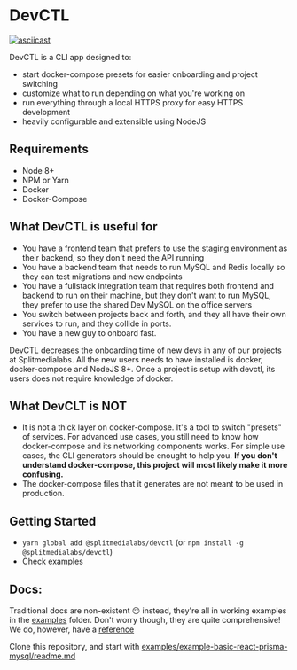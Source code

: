 # DevCTL

[![asciicast](https://asciinema.org/a/AXypjq8FmtdsmCFLWwHPoOL0f.svg)](https://asciinema.org/a/AXypjq8FmtdsmCFLWwHPoOL0f)

DevCTL is a CLI app designed to:

- start docker-compose presets for easier onboarding and project switching
- customize what to run depending on what you're working on
- run everything through a local HTTPS proxy for easy HTTPS development
- heavily configurable and extensible using NodeJS

## Requirements

- Node 8+
- NPM or Yarn
- Docker
- Docker-Compose

## What DevCTL is useful for

- You have a frontend team that prefers to use the staging environment as their backend, so they don't need the API running
- You have a backend team that needs to run MySQL and Redis locally so they can test migrations and new endpoints
- You have a fullstack integration team that requires both frontend and backend to run on their machine, but they don't want to run MySQL, they prefer to use the shared Dev MySQL on the office servers
- You switch between projects back and forth, and they all have their own services to run, and they collide in ports.
- You have a new guy to onboard fast.

DevCTL decreases the onboarding time of new devs in any of our projects at Splitmedialabs. All the new users needs to have installed is docker, docker-compose and NodeJS 8+. Once a project is setup with devctl, its users does not require knowledge of docker.

## What DevCLT is **NOT**

- It is not a thick layer on docker-compose. It's a tool to switch "presets" of services. For advanced use cases, you still need to know how docker-compose and its networking components works. For simple use cases, the CLI generators should be enought to help you. **If you don't understand docker-compose, this project will most likely make it more confusing.**
- The docker-compose files that it generates are not meant to be used in production.

## Getting Started

- `yarn global add @splitmedialabs/devctl` (or `npm install -g @splitmedialabs/devctl`)
- Check examples

## Docs:

Traditional docs are non-existent 😔 instead, they're all in working examples in the [examples](./examples) folder. Don't worry though, they are quite comprehensive! We do, however, have a [reference](./docs/readme.md)

Clone this repository, and start with [examples/example-basic-react-prisma-mysql/readme.md](./examples/example-basic-react-prisma-mysql/readme.md)
